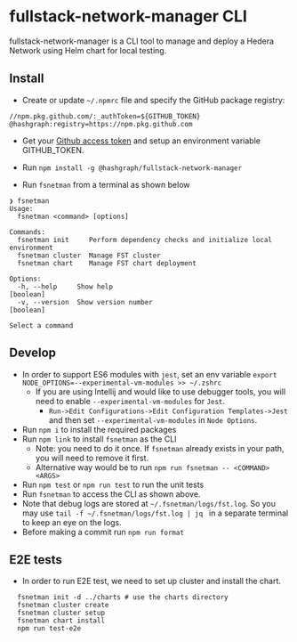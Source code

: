 # fullstack-network-manager CLI

fullstack-network-manager is a CLI tool to manage and deploy a Hedera Network using Helm chart for local testing.

## Install

* Create or update `~/.npmrc` file and specify the GitHub package registry:

```
//npm.pkg.github.com/:_authToken=${GITHUB_TOKEN}
@hashgraph:registry=https://npm.pkg.github.com
```
* Get your [Github access token](https://docs.github.com/en/authentication/keeping-your-account-and-data-secure/managing-your-personal-access-tokens#creating-a-personal-access-token-classic) and setup an environment variable GITHUB_TOKEN.
* Run `npm install -g @hashgraph/fullstack-network-manager`

* Run `fsnetman` from a terminal as shown below

```
❯ fsnetman
Usage:
  fsnetman <command> [options]

Commands:
  fsnetman init     Perform dependency checks and initialize local environment
  fsnetman cluster  Manage FST cluster
  fsnetman chart    Manage FST chart deployment

Options:
  -h, --help     Show help                                                                                     [boolean]
  -v, --version  Show version number                                                                           [boolean]

Select a command
```

## Develop

* In order to support ES6 modules with `jest`, set an env variable `export NODE_OPTIONS=--experimental-vm-modules >> ~/.zshrc`
  * If you are using Intellij and would like to use debugger tools, you will need to enable `--experimental-vm-modules` for `Jest`.
    * `Run->Edit Configurations->Edit Configuration Templates->Jest` and then set `--experimental-vm-modules` in `Node Options`.
* Run `npm i` to install the required packages
* Run `npm link` to install `fsnetman` as the CLI
  * Note: you need to do it once. If `fsnetman` already exists in your path, you will need to remove it first.
  * Alternative way would be to run `npm run fsnetman -- <COMMAND> <ARGS>`
* Run `npm test` or `npm run test` to run the unit tests
* Run `fsnetman` to access the CLI as shown above.
* Note that debug logs are stored at `~/.fsnetman/logs/fst.log`. So you may use `tail -f ~/.fsnetman/logs/fst.log | jq
  ` in a separate terminal to keep an eye on the logs.
* Before making a commit run `npm run format`

## E2E tests

* In order to run E2E test, we need to set up cluster and install the chart.

```
  fsnetman init -d ../charts # use the charts directory
  fsnetman cluster create
  fsnetman cluster setup
  fsnetman chart install
  npm run test-e2e 
```
